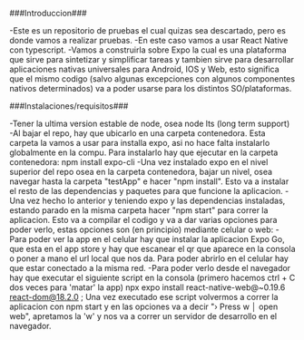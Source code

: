 ###Introduccion###

-Este es un repositorio de pruebas el cual quizas sea descartado, pero es donde vamos a realizar pruebas. 
-En este caso vamos a usar React Native con typescript. 
-Vamos a construirla sobre Expo la cual es una plataforma que sirve para sintetizar y simplificar tareas y tambien sirve para desarrollar aplicaciones nativas universales para Android, IOS y Web, esto significa que el mismo codigo (salvo algunas excepciones con algunos componentes nativos determinados) va a poder usarse para los distintos SO/plataformas.

###Instalaciones/requisitos###

-Tener la ultima version estable de node, osea node lts (long term support)
-Al bajar el repo, hay que ubicarlo en una carpeta contenedora. Esta carpeta la vamos a usar para installa expo, asi no hace falta instalarlo globalmente en la compu. Para instalarlo hay que ejecutar en la carpeta contenedora: npm install expo-cli
-Una vez instalado expo en el nivel superior del repo osea en la carpeta contenedora, bajar un nivel, osea navegar hasta la carpeta "testApp" e hacer "npm install". Esto va a instalar el resto de las dependencias y paquetes para que funcione la aplicacion.
-Una vez hecho lo anterior y teniendo expo y las dependencias instaladas, estando parado en la misma carpeta hacer "npm start" para correr la aplicacion. Esto va a compilar el codigo y va a dar varias opciones para poder verlo, estas opciones son (en principio) mediante celular o web:
    -Para poder ver la app en el celular hay que instalar la aplicacion Expo Go, que esta en el app store y hay que escanear el qr que aparece en la consola o poner a mano el url local que nos da. Para poder abrirlo en el celular hay que estar conectado a la misma red.
    -Para poder verlo desde el navegador hay que executar el siguiente script en la consola (primero hacemos ctrl + C dos veces para 'matar' la app) npx expo install react-native-web@~0.19.6 react-dom@18.2.0 ; Una vez executado ese script volvermos a correr la aplicacion con npm start y en las opciones va a decir "› Press w │ open web", apretamos la 'w' y nos va a correr un servidor de desarrollo en el navegador.